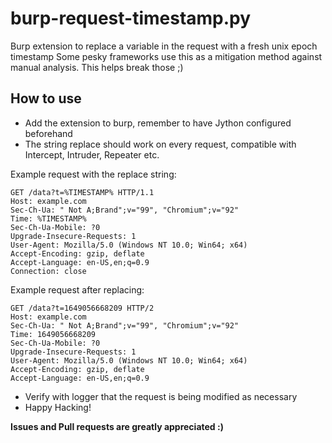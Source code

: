 # burp-request-timestamp.py
Burp extension to replace a variable in the request with a fresh unix epoch timestamp
Some pesky frameworks use this as a mitigation method against manual analysis. This helps break those ;)

## How to use
* Add the extension to burp, remember to have Jython configured beforehand
* The string replace should work on every request, compatible with Intercept, Intruder, Repeater etc. 

Example request with the replace string:
```text
GET /data?t=%TIMESTAMP% HTTP/1.1
Host: example.com
Sec-Ch-Ua: " Not A;Brand";v="99", "Chromium";v="92"
Time: %TIMESTAMP%
Sec-Ch-Ua-Mobile: ?0
Upgrade-Insecure-Requests: 1
User-Agent: Mozilla/5.0 (Windows NT 10.0; Win64; x64)
Accept-Encoding: gzip, deflate
Accept-Language: en-US,en;q=0.9
Connection: close
```
Example request after replacing:
```text
GET /data?t=1649056668209 HTTP/2
Host: example.com
Sec-Ch-Ua: " Not A;Brand";v="99", "Chromium";v="92"
Time: 1649056668209
Sec-Ch-Ua-Mobile: ?0
Upgrade-Insecure-Requests: 1
User-Agent: Mozilla/5.0 (Windows NT 10.0; Win64; x64) 
Accept-Encoding: gzip, deflate
Accept-Language: en-US,en;q=0.9
```

* Verify with logger that the request is being modified as necessary
* Happy Hacking!

**Issues and Pull requests are greatly appreciated :)**
